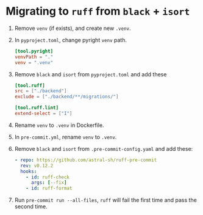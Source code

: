 # Migrating to `ruff` from `black` + `isort`

1. Remove `venv` (if exists), and create new `.venv`.
1. In `pyproject.toml`, change pyright `venv` path.

   ```toml
   [tool.pyright]
   venvPath = "."
   venv = ".venv"
   ```

1. Remove `black` and `isort` from `pyproject.toml` and add these

   ```toml
   [tool.ruff]
   src = ["./backend"]
   exclude = ["./backend/**/migrations/"]

   [tool.ruff.lint]
   extend-select = ["I"]
   ```

1. Rename `venv` to `.venv` in Dockerfile.

1. In `pre-commit.yml`, rename `venv` to `.venv`.

1. Remove `black` and `isort` from `.pre-commit-config.yaml` and add these:

   ```yml
   - repo: https://github.com/astral-sh/ruff-pre-commit
     rev: v0.12.2
     hooks:
       - id: ruff-check
         args: [--fix]
       - id: ruff-format
   ```

1. Run `pre-commit run --all-files`, `ruff` will fail the first time and pass the second time.
